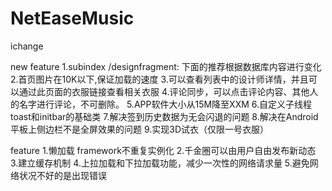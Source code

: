 # NetEaseMusic
ichange

new feature
1.subindex /designfragment: 下面的推荐根据数据库内容进行变化
2.首页图片在10K以下,保证加载的速度
3.可以查看列表中的设计师详情，并且可以通过此页面的衣服链接查看相关衣服
4.评论同步，可以点击评论内容、其他人的名字进行评论，不可删除。
5.APP软件大小从15M降至XXM
6.自定义子线程toast和initbar的基础类
7.解决签到历史数据为无会闪退的问题
8.解决在Android平板上侧边栏不是全屏效果的问题
9.实现3D试衣（仅限一号衣服）

feature
1.懒加载 framework不重复实例化
2.千金圈可以由用户自由发布新动态
3.建立缓存机制
4.上拉加载和下拉加载功能，减少一次性的网络请求量
5.避免网络状况不好的是出现错误
